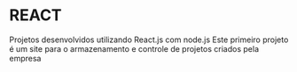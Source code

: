 # REACT
Projetos desenvolvidos utilizando React.js com node.js 
Este primeiro projeto é um site para o armazenamento e controle de projetos criados pela empresa
